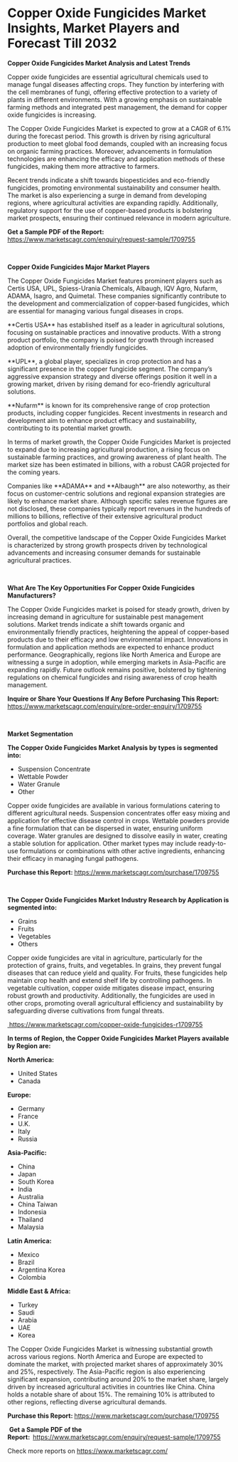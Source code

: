 <p><h1>Copper Oxide Fungicides Market Insights, Market Players and Forecast Till 2032</h1></p><p><strong>Copper Oxide Fungicides Market Analysis and Latest Trends</strong></p>
<p><p>Copper oxide fungicides are essential agricultural chemicals used to manage fungal diseases affecting crops. They function by interfering with the cell membranes of fungi, offering effective protection to a variety of plants in different environments. With a growing emphasis on sustainable farming methods and integrated pest management, the demand for copper oxide fungicides is increasing.</p><p>The Copper Oxide Fungicides Market is expected to grow at a CAGR of 6.1% during the forecast period. This growth is driven by rising agricultural production to meet global food demands, coupled with an increasing focus on organic farming practices. Moreover, advancements in formulation technologies are enhancing the efficacy and application methods of these fungicides, making them more attractive to farmers.</p><p>Recent trends indicate a shift towards biopesticides and eco-friendly fungicides, promoting environmental sustainability and consumer health. The market is also experiencing a surge in demand from developing regions, where agricultural activities are expanding rapidly. Additionally, regulatory support for the use of copper-based products is bolstering market prospects, ensuring their continued relevance in modern agriculture.</p></p>
<p><strong>Get a Sample PDF of the Report:&nbsp;</strong> <a href="https://www.marketscagr.com/enquiry/request-sample/1709755?utm_campaign=2014&utm_medium=2&utm_source=Github&utm_content=ia&utm_term=10012025&utm_id=copper-oxide-fungicides">https://www.marketscagr.com/enquiry/request-sample/1709755</a></p>
<p>&nbsp;</p>
<p><strong>Copper Oxide Fungicides Major Market Players</strong></p>
<p><p>The Copper Oxide Fungicides Market features prominent players such as Certis USA, UPL, Spiess-Urania Chemicals, Albaugh, IQV Agro, Nufarm, ADAMA, Isagro, and Quimetal. These companies significantly contribute to the development and commercialization of copper-based fungicides, which are essential for managing various fungal diseases in crops.</p><p>**Certis USA** has established itself as a leader in agricultural solutions, focusing on sustainable practices and innovative products. With a strong product portfolio, the company is poised for growth through increased adoption of environmentally friendly fungicides.</p><p>**UPL**, a global player, specializes in crop protection and has a significant presence in the copper fungicide segment. The company’s aggressive expansion strategy and diverse offerings position it well in a growing market, driven by rising demand for eco-friendly agricultural solutions.</p><p>**Nufarm** is known for its comprehensive range of crop protection products, including copper fungicides. Recent investments in research and development aim to enhance product efficacy and sustainability, contributing to its potential market growth.</p><p>In terms of market growth, the Copper Oxide Fungicides Market is projected to expand due to increasing agricultural production, a rising focus on sustainable farming practices, and growing awareness of plant health. The market size has been estimated in billions, with a robust CAGR projected for the coming years.</p><p>Companies like **ADAMA** and **Albaugh** are also noteworthy, as their focus on customer-centric solutions and regional expansion strategies are likely to enhance market share. Although specific sales revenue figures are not disclosed, these companies typically report revenues in the hundreds of millions to billions, reflective of their extensive agricultural product portfolios and global reach.</p><p>Overall, the competitive landscape of the Copper Oxide Fungicides Market is characterized by strong growth prospects driven by technological advancements and increasing consumer demands for sustainable agricultural practices.</p></p>
<p>&nbsp;</p>
<p><strong>What Are The Key Opportunities For Copper Oxide Fungicides Manufacturers?</strong></p>
<p><p>The Copper Oxide Fungicides market is poised for steady growth, driven by increasing demand in agriculture for sustainable pest management solutions. Market trends indicate a shift towards organic and environmentally friendly practices, heightening the appeal of copper-based products due to their efficacy and low environmental impact. Innovations in formulation and application methods are expected to enhance product performance. Geographically, regions like North America and Europe are witnessing a surge in adoption, while emerging markets in Asia-Pacific are expanding rapidly. Future outlook remains positive, bolstered by tightening regulations on chemical fungicides and rising awareness of crop health management.</p></p>
<p><strong>Inquire or Share Your Questions If Any Before Purchasing This Report:</strong> <a href="https://www.marketscagr.com/enquiry/pre-order-enquiry/1709755?utm_campaign=2014&utm_medium=2&utm_source=Github&utm_content=ia&utm_term=10012025&utm_id=copper-oxide-fungicides">https://www.marketscagr.com/enquiry/pre-order-enquiry/1709755</a></p>
<p>&nbsp;</p>
<p><strong>Market Segmentation</strong></p>
<p><strong>The Copper Oxide Fungicides Market Analysis by types is segmented into:</strong></p>
<p><ul><li>Suspension Concentrate</li><li>Wettable Powder</li><li>Water Granule</li><li>Other</li></ul></p>
<p><p>Copper oxide fungicides are available in various formulations catering to different agricultural needs. Suspension concentrates offer easy mixing and application for effective disease control in crops. Wettable powders provide a fine formulation that can be dispersed in water, ensuring uniform coverage. Water granules are designed to dissolve easily in water, creating a stable solution for application. Other market types may include ready-to-use formulations or combinations with other active ingredients, enhancing their efficacy in managing fungal pathogens.</p></p>
<p><strong>Purchase this Report:&nbsp;</strong><a href="https://www.marketscagr.com/purchase/1709755?utm_campaign=2014&utm_medium=2&utm_source=Github&utm_content=ia&utm_term=10012025&utm_id=copper-oxide-fungicides">https://www.marketscagr.com/purchase/1709755</a></p>
<p>&nbsp;</p>
<p><strong>The Copper Oxide Fungicides Market Industry Research by Application is segmented into:</strong></p>
<p><ul><li>Grains</li><li>Fruits</li><li>Vegetables</li><li>Others</li></ul></p>
<p><p>Copper oxide fungicides are vital in agriculture, particularly for the protection of grains, fruits, and vegetables. In grains, they prevent fungal diseases that can reduce yield and quality. For fruits, these fungicides help maintain crop health and extend shelf life by controlling pathogens. In vegetable cultivation, copper oxide mitigates disease impact, ensuring robust growth and productivity. Additionally, the fungicides are used in other crops, promoting overall agricultural efficiency and sustainability by safeguarding diverse cultivations from fungal threats.</p></p>
<p><a href="https://www.marketscagr.com/copper-oxide-fungicides-r1709755?utm_campaign=2014&utm_medium=2&utm_source=Github&utm_content=ia&utm_term=10012025&utm_id=copper-oxide-fungicides">&nbsp;https://www.marketscagr.com/copper-oxide-fungicides-r1709755</a></p>
<p><strong>In terms of Region, the Copper Oxide Fungicides Market Players available by Region are:</strong></p>
<p>
    <p> <strong> North America: </strong>
        <ul>
            <li>United States</li>
            <li>Canada</li>
        </ul>
        </p> 
    <p> <strong> Europe: </strong>
        <ul>
            <li>Germany</li>
            <li>France</li>
            <li>U.K.</li>
            <li>Italy</li>
            <li>Russia</li>
        </ul>
        </p> 
    <p> <strong> Asia-Pacific: </strong>
        <ul>
            <li>China</li>
            <li>Japan</li>
            <li>South Korea</li>
            <li>India</li>
            <li>Australia</li>
            <li>China Taiwan</li>
            <li>Indonesia</li>
            <li>Thailand</li>
            <li>Malaysia</li>
        </ul>
        </p> 
    <p> <strong> Latin America: </strong>
        <ul>
            <li>Mexico</li>
            <li>Brazil</li>
            <li>Argentina Korea</li>
            <li>Colombia</li>
        </ul>
        </p> 
    <p> <strong> Middle East & Africa: </strong>
        <ul>
            <li>Turkey</li>
            <li>Saudi</li>
            <li>Arabia</li>
            <li>UAE</li>
            <li>Korea</li>
        </ul>
    </p>
    </p>
<p><p>The Copper Oxide Fungicides Market is witnessing substantial growth across various regions. North America and Europe are expected to dominate the market, with projected market shares of approximately 30% and 25%, respectively. The Asia-Pacific region is also experiencing significant expansion, contributing around 20% to the market share, largely driven by increased agricultural activities in countries like China. China holds a notable share of about 15%. The remaining 10% is attributed to other regions, reflecting diverse agricultural demands.</p></p>
<p><strong>Purchase this Report: </strong><a href="https://www.marketscagr.com/purchase/1709755?utm_campaign=2014&utm_medium=2&utm_source=Github&utm_content=ia&utm_term=10012025&utm_id=copper-oxide-fungicides">https://www.marketscagr.com/purchase/1709755</a></p>
<p>&nbsp;<strong>Get a Sample PDF of the Report:&nbsp;&nbsp;</strong><a href="https://www.marketscagr.com/enquiry/request-sample/1709755?utm_campaign=2014&utm_medium=2&utm_source=Github&utm_content=ia&utm_term=10012025&utm_id=copper-oxide-fungicides">https://www.marketscagr.com/enquiry/request-sample/1709755</a></p>
<p><strong></strong></p>
<p>Check more reports on <a href="https://www.marketscagr.com/?utm_campaign=2014&utm_medium=2&utm_source=Github&utm_content=ia&utm_term=10012025&utm_id=copper-oxide-fungicides">https://www.marketscagr.com/</a></p>